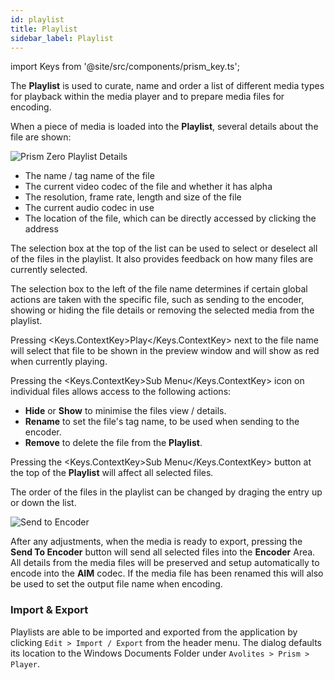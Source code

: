 ```yaml
---
id: playlist
title: Playlist
sidebar_label: Playlist
---
```


import Keys from '@site/src/components/prism_key.ts';

The **Playlist** is used to curate, name and order a list of different media types for playback within the media player and to prepare media files for encoding.

When a piece of media is loaded into the **Playlist**, several details about the file are shown:

![Prism Zero Playlist Details](/prismdocs/images/playlistdetails.png "Playlist Details")

- The name / tag name of the file
- The current video codec of the file and whether it has alpha
- The resolution, frame rate, length and size of the file
- The current audio codec in use
- The location of the file, which can be directly accessed by clicking the address

The selection box at the top of the list can be used to select or deselect all of the files in the playlist. It also provides feedback on how many files are currently selected.

The selection box to the left of the file name determines if certain global actions are taken with the specific file, such as sending to the encoder, showing or hiding the file details or removing the selected media from the playlist.

Pressing <Keys.ContextKey>Play</Keys.ContextKey> next to the file name will select that file to be shown in the preview window and will show as red when currently playing.

Pressing the <Keys.ContextKey>Sub Menu</Keys.ContextKey> icon on individual files allows access to the following actions:

- **Hide** or **Show** to minimise the files view / details.
- **Rename** to set the file's tag name, to be used when sending to the encoder.
- **Remove** to delete the file from the **Playlist**.

Pressing the <Keys.ContextKey>Sub Menu</Keys.ContextKey> button at the top of the **Playlist** will affect all selected files.

The order of the files in the playlist can be changed by draging the entry up or down the list.

![Send to Encoder](/prismdocs/images/sendtoencoder.png "Send to Encoder")

After any adjustments, when the media is ready to export, pressing the **Send To Encoder** button will send all selected files into the **Encoder** Area. All details from the media files will be preserved and setup automatically to encode into the **AIM** codec. If the media file has been renamed this will also be used to set the output file name when encoding.

### Import & Export

Playlists are able to be imported and exported from the application by clicking `Edit > Import / Export` from the header menu. The dialog defaults its location to the Windows Documents Folder under `Avolites > Prism > Player`.
